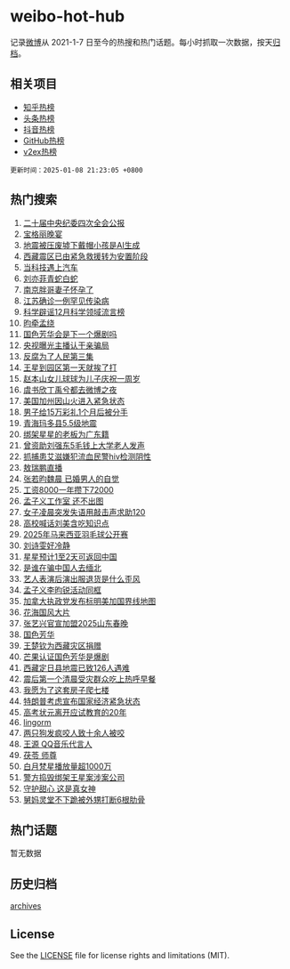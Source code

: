 # weibo-hot-hub

记录[微博](https://www.weibo.com)从 2021-1-7 日至今的热搜和热门话题。每小时抓取一次数据，按天[归档](archives)。

## 相关项目

- [知乎热榜](https://github.com/lonnyzhang423/zhihu-hot-hub)
- [头条热榜](https://github.com/lonnyzhang423/toutiao-hot-hub)
- [抖音热榜](https://github.com/lonnyzhang423/douyin-hot-hub)
- [GitHub热榜](https://github.com/lonnyzhang423/github-hot-hub)
- [v2ex热榜](https://github.com/lonnyzhang423/v2ex-hot-hub)


`更新时间：2025-01-08 21:23:05 +0800`

## 热门搜索

1. [二十届中央纪委四次全会公报](https://m.weibo.cn/search?containerid=100103type%3D1%26t%3D10%26q%3D%23%E4%BA%8C%E5%8D%81%E5%B1%8A%E4%B8%AD%E5%A4%AE%E7%BA%AA%E5%A7%94%E5%9B%9B%E6%AC%A1%E5%85%A8%E4%BC%9A%E5%85%AC%E6%8A%A5%23&stream_entry_id=51&isnewpage=1&extparam=seat%3D1%26q%3D%2523%25E4%25BA%258C%25E5%258D%2581%25E5%25B1%258A%25E4%25B8%25AD%25E5%25A4%25AE%25E7%25BA%25AA%25E5%25A7%2594%25E5%259B%259B%25E6%25AC%25A1%25E5%2585%25A8%25E4%25BC%259A%25E5%2585%25AC%25E6%258A%25A5%2523%26dgr%3D0%26pos%3D0%26filter_type%3Drealtimehot%26cate%3D10103%26c_type%3D51%26stream_entry_id%3D51%26display_time%3D1736342584%26pre_seqid%3D173634258438201048815)
1. [宝格丽晚宴](https://m.weibo.cn/search?containerid=100103type%3D1%26t%3D10%26q%3D%E5%AE%9D%E6%A0%BC%E4%B8%BD%E6%99%9A%E5%AE%B4&stream_entry_id=31&isnewpage=1&extparam=seat%3D1%26stream_entry_id%3D31%26dgr%3D0%26pos%3D0%26flag%3D1%26q%3D%25E5%25AE%259D%25E6%25A0%25BC%25E4%25B8%25BD%25E6%2599%259A%25E5%25AE%25B4%26filter_type%3Drealtimehot%26band_rank%3D1%26lcate%3D5001%26cate%3D5001%26c_type%3D31%26realpos%3D1%26display_time%3D1736342584%26pre_seqid%3D173634258438201048815)
1. [地震被压废墟下戴帽小孩是AI生成](https://m.weibo.cn/search?containerid=100103type%3D1%26t%3D10%26q%3D%23%E5%9C%B0%E9%9C%87%E8%A2%AB%E5%8E%8B%E5%BA%9F%E5%A2%9F%E4%B8%8B%E6%88%B4%E5%B8%BD%E5%B0%8F%E5%AD%A9%E6%98%AFAI%E7%94%9F%E6%88%90%23&stream_entry_id=31&isnewpage=1&extparam=seat%3D1%26stream_entry_id%3D31%26dgr%3D0%26pos%3D1%26flag%3D0%26q%3D%2523%25E5%259C%25B0%25E9%259C%2587%25E8%25A2%25AB%25E5%258E%258B%25E5%25BA%259F%25E5%25A2%259F%25E4%25B8%258B%25E6%2588%25B4%25E5%25B8%25BD%25E5%25B0%258F%25E5%25AD%25A9%25E6%2598%25AFAI%25E7%2594%259F%25E6%2588%2590%2523%26filter_type%3Drealtimehot%26band_rank%3D2%26lcate%3D5001%26cate%3D5001%26c_type%3D31%26realpos%3D2%26display_time%3D1736342584%26pre_seqid%3D173634258438201048815)
1. [西藏震区已由紧急救援转为安置阶段](https://m.weibo.cn/search?containerid=100103type%3D1%26t%3D10%26q%3D%23%E8%A5%BF%E8%97%8F%E9%9C%87%E5%8C%BA%E5%B7%B2%E7%94%B1%E7%B4%A7%E6%80%A5%E6%95%91%E6%8F%B4%E8%BD%AC%E4%B8%BA%E5%AE%89%E7%BD%AE%E9%98%B6%E6%AE%B5%23&stream_entry_id=31&isnewpage=1&extparam=seat%3D1%26stream_entry_id%3D31%26dgr%3D0%26pos%3D2%26flag%3D1%26q%3D%2523%25E8%25A5%25BF%25E8%2597%258F%25E9%259C%2587%25E5%258C%25BA%25E5%25B7%25B2%25E7%2594%25B1%25E7%25B4%25A7%25E6%2580%25A5%25E6%2595%2591%25E6%258F%25B4%25E8%25BD%25AC%25E4%25B8%25BA%25E5%25AE%2589%25E7%25BD%25AE%25E9%2598%25B6%25E6%25AE%25B5%2523%26filter_type%3Drealtimehot%26band_rank%3D3%26lcate%3D5001%26cate%3D5001%26c_type%3D31%26realpos%3D3%26display_time%3D1736342584%26pre_seqid%3D173634258438201048815)
1. [当科技遇上汽车](https://m.weibo.cn/search?containerid=100103type%3D1%26t%3D10%26q%3D%23%E5%BD%93%E7%A7%91%E6%8A%80%E9%81%87%E4%B8%8A%E6%B1%BD%E8%BD%A6%23&stream_entry_id=31&isnewpage=1&extparam=seat%3D1%26stream_entry_id%3D31%26dgr%3D0%26adid%3D271811%26is_ad_pos%3D1%26topic_ad%3D1%26band_rank%3D4%26q%3D%2523%25E5%25BD%2593%25E7%25A7%2591%25E6%258A%2580%25E9%2581%2587%25E4%25B8%258A%25E6%25B1%25BD%25E8%25BD%25A6%2523%26lcate%3D5001%26filter_type%3Drealtimehot%26cate%3D5001%26c_type%3D31%26pos%3D3%26display_time%3D1736342584%26pre_seqid%3D173634258438201048815)
1. [刘亦菲青蛇白蛇](https://m.weibo.cn/search?containerid=100103type%3D1%26t%3D10%26q%3D%23%E5%88%98%E4%BA%A6%E8%8F%B2%E9%9D%92%E8%9B%87%E7%99%BD%E8%9B%87%23&stream_entry_id=31&isnewpage=1&extparam=seat%3D1%26stream_entry_id%3D31%26dgr%3D0%26pos%3D4%26flag%3D1%26q%3D%2523%25E5%2588%2598%25E4%25BA%25A6%25E8%258F%25B2%25E9%259D%2592%25E8%259B%2587%25E7%2599%25BD%25E8%259B%2587%2523%26filter_type%3Drealtimehot%26band_rank%3D4%26lcate%3D5001%26cate%3D5001%26c_type%3D31%26realpos%3D4%26display_time%3D1736342584%26pre_seqid%3D173634258438201048815)
1. [南京胖哥妻子怀孕了](https://m.weibo.cn/search?containerid=100103type%3D1%26t%3D10%26q%3D%23%E5%8D%97%E4%BA%AC%E8%83%96%E5%93%A5%E5%A6%BB%E5%AD%90%E6%80%80%E5%AD%95%E4%BA%86%23&stream_entry_id=31&isnewpage=1&extparam=seat%3D1%26stream_entry_id%3D31%26dgr%3D0%26pos%3D5%26flag%3D1%26q%3D%2523%25E5%258D%2597%25E4%25BA%25AC%25E8%2583%2596%25E5%2593%25A5%25E5%25A6%25BB%25E5%25AD%2590%25E6%2580%2580%25E5%25AD%2595%25E4%25BA%2586%2523%26filter_type%3Drealtimehot%26band_rank%3D5%26lcate%3D5001%26cate%3D5001%26c_type%3D31%26realpos%3D5%26display_time%3D1736342584%26pre_seqid%3D173634258438201048815)
1. [江苏确诊一例罕见传染病](https://m.weibo.cn/search?containerid=100103type%3D1%26t%3D10%26q%3D%23%E6%B1%9F%E8%8B%8F%E7%A1%AE%E8%AF%8A%E4%B8%80%E4%BE%8B%E7%BD%95%E8%A7%81%E4%BC%A0%E6%9F%93%E7%97%85%23&stream_entry_id=31&isnewpage=1&extparam=seat%3D1%26stream_entry_id%3D31%26dgr%3D0%26pos%3D6%26flag%3D2%26q%3D%2523%25E6%25B1%259F%25E8%258B%258F%25E7%25A1%25AE%25E8%25AF%258A%25E4%25B8%2580%25E4%25BE%258B%25E7%25BD%2595%25E8%25A7%2581%25E4%25BC%25A0%25E6%259F%2593%25E7%2597%2585%2523%26filter_type%3Drealtimehot%26band_rank%3D6%26lcate%3D5001%26cate%3D5001%26c_type%3D31%26realpos%3D6%26display_time%3D1736342584%26pre_seqid%3D173634258438201048815)
1. [科学辟谣12月科学领域流言榜](https://m.weibo.cn/search?containerid=100103type%3D1%26t%3D10%26q%3D%23%E7%A7%91%E5%AD%A6%E8%BE%9F%E8%B0%A312%E6%9C%88%E7%A7%91%E5%AD%A6%E9%A2%86%E5%9F%9F%E6%B5%81%E8%A8%80%E6%A6%9C%23&stream_entry_id=31&isnewpage=1&extparam=seat%3D1%26stream_entry_id%3D31%26dgr%3D0%26pos%3D7%26is_ad_pos%3D1%26band_rank%3D7%26adid%3D271900%26q%3D%2523%25E7%25A7%2591%25E5%25AD%25A6%25E8%25BE%259F%25E8%25B0%25A312%25E6%259C%2588%25E7%25A7%2591%25E5%25AD%25A6%25E9%25A2%2586%25E5%259F%259F%25E6%25B5%2581%25E8%25A8%2580%25E6%25A6%259C%2523%26lcate%3D5001%26cate%3D5001%26c_type%3D31%26filter_type%3Drealtimehot%26display_time%3D1736342584%26pre_seqid%3D173634258438201048815)
1. [昀牵孟绕](https://m.weibo.cn/search?containerid=100103type%3D1%26t%3D10%26q%3D%E6%98%80%E7%89%B5%E5%AD%9F%E7%BB%95&stream_entry_id=31&isnewpage=1&extparam=seat%3D1%26stream_entry_id%3D31%26dgr%3D0%26pos%3D8%26flag%3D1%26q%3D%25E6%2598%2580%25E7%2589%25B5%25E5%25AD%259F%25E7%25BB%2595%26filter_type%3Drealtimehot%26band_rank%3D7%26lcate%3D5001%26cate%3D5001%26c_type%3D31%26realpos%3D7%26display_time%3D1736342584%26pre_seqid%3D173634258438201048815)
1. [国色芳华会是下一个爆剧吗](https://m.weibo.cn/search?containerid=100103type%3D1%26t%3D10%26q%3D%23%E5%9B%BD%E8%89%B2%E8%8A%B3%E5%8D%8E%E4%BC%9A%E6%98%AF%E4%B8%8B%E4%B8%80%E4%B8%AA%E7%88%86%E5%89%A7%E5%90%97%23&stream_entry_id=31&isnewpage=1&extparam=seat%3D1%26stream_entry_id%3D31%26dgr%3D0%26pos%3D9%26flag%3D0%26q%3D%2523%25E5%259B%25BD%25E8%2589%25B2%25E8%258A%25B3%25E5%258D%258E%25E4%25BC%259A%25E6%2598%25AF%25E4%25B8%258B%25E4%25B8%2580%25E4%25B8%25AA%25E7%2588%2586%25E5%2589%25A7%25E5%2590%2597%2523%26filter_type%3Drealtimehot%26band_rank%3D8%26lcate%3D5001%26cate%3D5001%26c_type%3D31%26realpos%3D8%26display_time%3D1736342584%26pre_seqid%3D173634258438201048815)
1. [央视曝光主播认干亲骗局](https://m.weibo.cn/search?containerid=100103type%3D1%26t%3D10%26q%3D%23%E5%A4%AE%E8%A7%86%E6%9B%9D%E5%85%89%E4%B8%BB%E6%92%AD%E8%AE%A4%E5%B9%B2%E4%BA%B2%E9%AA%97%E5%B1%80%23&stream_entry_id=31&isnewpage=1&extparam=seat%3D1%26stream_entry_id%3D31%26dgr%3D0%26pos%3D10%26flag%3D1%26q%3D%2523%25E5%25A4%25AE%25E8%25A7%2586%25E6%259B%259D%25E5%2585%2589%25E4%25B8%25BB%25E6%2592%25AD%25E8%25AE%25A4%25E5%25B9%25B2%25E4%25BA%25B2%25E9%25AA%2597%25E5%25B1%2580%2523%26filter_type%3Drealtimehot%26band_rank%3D9%26lcate%3D5001%26cate%3D5001%26c_type%3D31%26realpos%3D9%26display_time%3D1736342584%26pre_seqid%3D173634258438201048815)
1. [反腐为了人民第三集](https://m.weibo.cn/search?containerid=100103type%3D1%26t%3D10%26q%3D%23%E5%8F%8D%E8%85%90%E4%B8%BA%E4%BA%86%E4%BA%BA%E6%B0%91%E7%AC%AC%E4%B8%89%E9%9B%86%23&stream_entry_id=31&isnewpage=1&extparam=seat%3D1%26stream_entry_id%3D31%26dgr%3D0%26pos%3D11%26flag%3D1%26q%3D%2523%25E5%258F%258D%25E8%2585%2590%25E4%25B8%25BA%25E4%25BA%2586%25E4%25BA%25BA%25E6%25B0%2591%25E7%25AC%25AC%25E4%25B8%2589%25E9%259B%2586%2523%26filter_type%3Drealtimehot%26band_rank%3D10%26lcate%3D5001%26cate%3D5001%26c_type%3D31%26realpos%3D10%26display_time%3D1736342584%26pre_seqid%3D173634258438201048815)
1. [王星到园区第一天就挨了打](https://m.weibo.cn/search?containerid=100103type%3D1%26t%3D10%26q%3D%23%E7%8E%8B%E6%98%9F%E5%88%B0%E5%9B%AD%E5%8C%BA%E7%AC%AC%E4%B8%80%E5%A4%A9%E5%B0%B1%E6%8C%A8%E4%BA%86%E6%89%93%23&stream_entry_id=31&isnewpage=1&extparam=seat%3D1%26stream_entry_id%3D31%26dgr%3D0%26pos%3D12%26flag%3D1%26q%3D%2523%25E7%258E%258B%25E6%2598%259F%25E5%2588%25B0%25E5%259B%25AD%25E5%258C%25BA%25E7%25AC%25AC%25E4%25B8%2580%25E5%25A4%25A9%25E5%25B0%25B1%25E6%258C%25A8%25E4%25BA%2586%25E6%2589%2593%2523%26filter_type%3Drealtimehot%26band_rank%3D11%26lcate%3D5001%26cate%3D5001%26c_type%3D31%26realpos%3D11%26display_time%3D1736342584%26pre_seqid%3D173634258438201048815)
1. [赵本山女儿球球为儿子庆祝一周岁](https://m.weibo.cn/search?containerid=100103type%3D1%26t%3D10%26q%3D%23%E8%B5%B5%E6%9C%AC%E5%B1%B1%E5%A5%B3%E5%84%BF%E7%90%83%E7%90%83%E4%B8%BA%E5%84%BF%E5%AD%90%E5%BA%86%E7%A5%9D%E4%B8%80%E5%91%A8%E5%B2%81%23&stream_entry_id=31&isnewpage=1&extparam=seat%3D1%26stream_entry_id%3D31%26dgr%3D0%26pos%3D13%26flag%3D1%26q%3D%2523%25E8%25B5%25B5%25E6%259C%25AC%25E5%25B1%25B1%25E5%25A5%25B3%25E5%2584%25BF%25E7%2590%2583%25E7%2590%2583%25E4%25B8%25BA%25E5%2584%25BF%25E5%25AD%2590%25E5%25BA%2586%25E7%25A5%259D%25E4%25B8%2580%25E5%2591%25A8%25E5%25B2%2581%2523%26filter_type%3Drealtimehot%26band_rank%3D12%26lcate%3D5001%26cate%3D5001%26c_type%3D31%26realpos%3D12%26display_time%3D1736342584%26pre_seqid%3D173634258438201048815)
1. [虞书欣丁禹兮都去微博之夜](https://m.weibo.cn/search?containerid=100103type%3D1%26t%3D10%26q%3D%23%E8%99%9E%E4%B9%A6%E6%AC%A3%E4%B8%81%E7%A6%B9%E5%85%AE%E9%83%BD%E5%8E%BB%E5%BE%AE%E5%8D%9A%E4%B9%8B%E5%A4%9C%23&stream_entry_id=31&isnewpage=1&extparam=seat%3D1%26stream_entry_id%3D31%26dgr%3D0%26pos%3D14%26flag%3D1%26q%3D%2523%25E8%2599%259E%25E4%25B9%25A6%25E6%25AC%25A3%25E4%25B8%2581%25E7%25A6%25B9%25E5%2585%25AE%25E9%2583%25BD%25E5%258E%25BB%25E5%25BE%25AE%25E5%258D%259A%25E4%25B9%258B%25E5%25A4%259C%2523%26filter_type%3Drealtimehot%26band_rank%3D13%26lcate%3D5001%26cate%3D5001%26c_type%3D31%26realpos%3D13%26display_time%3D1736342584%26pre_seqid%3D173634258438201048815)
1. [美国加州因山火进入紧急状态](https://m.weibo.cn/search?containerid=100103type%3D1%26t%3D10%26q%3D%23%E7%BE%8E%E5%9B%BD%E5%8A%A0%E5%B7%9E%E5%9B%A0%E5%B1%B1%E7%81%AB%E8%BF%9B%E5%85%A5%E7%B4%A7%E6%80%A5%E7%8A%B6%E6%80%81%23&stream_entry_id=31&isnewpage=1&extparam=seat%3D1%26stream_entry_id%3D31%26dgr%3D0%26pos%3D15%26flag%3D1%26q%3D%2523%25E7%25BE%258E%25E5%259B%25BD%25E5%258A%25A0%25E5%25B7%259E%25E5%259B%25A0%25E5%25B1%25B1%25E7%2581%25AB%25E8%25BF%259B%25E5%2585%25A5%25E7%25B4%25A7%25E6%2580%25A5%25E7%258A%25B6%25E6%2580%2581%2523%26filter_type%3Drealtimehot%26band_rank%3D14%26lcate%3D5001%26cate%3D5001%26c_type%3D31%26realpos%3D14%26display_time%3D1736342584%26pre_seqid%3D173634258438201048815)
1. [男子给15万彩礼1个月后被分手](https://m.weibo.cn/search?containerid=100103type%3D1%26t%3D10%26q%3D%23%E7%94%B7%E5%AD%90%E7%BB%9915%E4%B8%87%E5%BD%A9%E7%A4%BC1%E4%B8%AA%E6%9C%88%E5%90%8E%E8%A2%AB%E5%88%86%E6%89%8B%23&stream_entry_id=31&isnewpage=1&extparam=seat%3D1%26stream_entry_id%3D31%26dgr%3D0%26pos%3D16%26flag%3D1%26q%3D%2523%25E7%2594%25B7%25E5%25AD%2590%25E7%25BB%259915%25E4%25B8%2587%25E5%25BD%25A9%25E7%25A4%25BC1%25E4%25B8%25AA%25E6%259C%2588%25E5%2590%258E%25E8%25A2%25AB%25E5%2588%2586%25E6%2589%258B%2523%26filter_type%3Drealtimehot%26band_rank%3D15%26lcate%3D5001%26cate%3D5001%26c_type%3D31%26realpos%3D15%26display_time%3D1736342584%26pre_seqid%3D173634258438201048815)
1. [青海玛多县5.5级地震](https://m.weibo.cn/search?containerid=100103type%3D1%26t%3D10%26q%3D%23%E9%9D%92%E6%B5%B7%E7%8E%9B%E5%A4%9A%E5%8E%BF5.5%E7%BA%A7%E5%9C%B0%E9%9C%87%23&stream_entry_id=31&isnewpage=1&extparam=seat%3D1%26stream_entry_id%3D31%26dgr%3D0%26pos%3D17%26flag%3D0%26q%3D%2523%25E9%259D%2592%25E6%25B5%25B7%25E7%258E%259B%25E5%25A4%259A%25E5%258E%25BF5.5%25E7%25BA%25A7%25E5%259C%25B0%25E9%259C%2587%2523%26filter_type%3Drealtimehot%26band_rank%3D16%26lcate%3D5001%26cate%3D5001%26c_type%3D31%26realpos%3D16%26display_time%3D1736342584%26pre_seqid%3D173634258438201048815)
1. [绑架星星的老板为广东籍](https://m.weibo.cn/search?containerid=100103type%3D1%26t%3D10%26q%3D%23%E7%BB%91%E6%9E%B6%E6%98%9F%E6%98%9F%E7%9A%84%E8%80%81%E6%9D%BF%E4%B8%BA%E5%B9%BF%E4%B8%9C%E7%B1%8D%23&stream_entry_id=31&isnewpage=1&extparam=seat%3D1%26stream_entry_id%3D31%26dgr%3D0%26pos%3D18%26flag%3D1%26q%3D%2523%25E7%25BB%2591%25E6%259E%25B6%25E6%2598%259F%25E6%2598%259F%25E7%259A%2584%25E8%2580%2581%25E6%259D%25BF%25E4%25B8%25BA%25E5%25B9%25BF%25E4%25B8%259C%25E7%25B1%258D%2523%26filter_type%3Drealtimehot%26band_rank%3D17%26lcate%3D5001%26cate%3D5001%26c_type%3D31%26realpos%3D17%26display_time%3D1736342584%26pre_seqid%3D173634258438201048815)
1. [曾资助刘强东5毛钱上大学老人发声](https://m.weibo.cn/search?containerid=100103type%3D1%26t%3D10%26q%3D%23%E6%9B%BE%E8%B5%84%E5%8A%A9%E5%88%98%E5%BC%BA%E4%B8%9C5%E6%AF%9B%E9%92%B1%E4%B8%8A%E5%A4%A7%E5%AD%A6%E8%80%81%E4%BA%BA%E5%8F%91%E5%A3%B0%23&stream_entry_id=31&isnewpage=1&extparam=seat%3D1%26stream_entry_id%3D31%26dgr%3D0%26pos%3D19%26flag%3D0%26q%3D%2523%25E6%259B%25BE%25E8%25B5%2584%25E5%258A%25A9%25E5%2588%2598%25E5%25BC%25BA%25E4%25B8%259C5%25E6%25AF%259B%25E9%2592%25B1%25E4%25B8%258A%25E5%25A4%25A7%25E5%25AD%25A6%25E8%2580%2581%25E4%25BA%25BA%25E5%258F%2591%25E5%25A3%25B0%2523%26filter_type%3Drealtimehot%26band_rank%3D18%26lcate%3D5001%26cate%3D5001%26c_type%3D31%26realpos%3D18%26display_time%3D1736342584%26pre_seqid%3D173634258438201048815)
1. [抓捕患艾滋嫌犯流血民警hiv检测阴性](https://m.weibo.cn/search?containerid=100103type%3D1%26t%3D10%26q%3D%23%E6%8A%93%E6%8D%95%E6%82%A3%E8%89%BE%E6%BB%8B%E5%AB%8C%E7%8A%AF%E6%B5%81%E8%A1%80%E6%B0%91%E8%AD%A6hiv%E6%A3%80%E6%B5%8B%E9%98%B4%E6%80%A7%23&stream_entry_id=31&isnewpage=1&extparam=seat%3D1%26stream_entry_id%3D31%26dgr%3D0%26pos%3D20%26flag%3D0%26q%3D%2523%25E6%258A%2593%25E6%258D%2595%25E6%2582%25A3%25E8%2589%25BE%25E6%25BB%258B%25E5%25AB%258C%25E7%258A%25AF%25E6%25B5%2581%25E8%25A1%2580%25E6%25B0%2591%25E8%25AD%25A6hiv%25E6%25A3%2580%25E6%25B5%258B%25E9%2598%25B4%25E6%2580%25A7%2523%26filter_type%3Drealtimehot%26band_rank%3D19%26lcate%3D5001%26cate%3D5001%26c_type%3D31%26realpos%3D19%26display_time%3D1736342584%26pre_seqid%3D173634258438201048815)
1. [敖瑞鹏直播](https://m.weibo.cn/search?containerid=100103type%3D1%26t%3D10%26q%3D%E6%95%96%E7%91%9E%E9%B9%8F%E7%9B%B4%E6%92%AD&stream_entry_id=31&isnewpage=1&extparam=seat%3D1%26stream_entry_id%3D31%26dgr%3D0%26pos%3D21%26flag%3D1%26q%3D%25E6%2595%2596%25E7%2591%259E%25E9%25B9%258F%25E7%259B%25B4%25E6%2592%25AD%26filter_type%3Drealtimehot%26band_rank%3D20%26lcate%3D5001%26cate%3D5001%26c_type%3D31%26realpos%3D20%26display_time%3D1736342584%26pre_seqid%3D173634258438201048815)
1. [张若昀魏晨 已婚男人的自觉](https://m.weibo.cn/search?containerid=100103type%3D1%26t%3D10%26q%3D%E5%BC%A0%E8%8B%A5%E6%98%80%E9%AD%8F%E6%99%A8+%E5%B7%B2%E5%A9%9A%E7%94%B7%E4%BA%BA%E7%9A%84%E8%87%AA%E8%A7%89&stream_entry_id=31&isnewpage=1&extparam=seat%3D1%26stream_entry_id%3D31%26dgr%3D0%26pos%3D22%26flag%3D2%26q%3D%25E5%25BC%25A0%25E8%258B%25A5%25E6%2598%2580%25E9%25AD%258F%25E6%2599%25A8%2520%25E5%25B7%25B2%25E5%25A9%259A%25E7%2594%25B7%25E4%25BA%25BA%25E7%259A%2584%25E8%2587%25AA%25E8%25A7%2589%26filter_type%3Drealtimehot%26band_rank%3D21%26lcate%3D5001%26cate%3D5001%26c_type%3D31%26realpos%3D21%26display_time%3D1736342584%26pre_seqid%3D173634258438201048815)
1. [工资8000一年攒下72000](https://m.weibo.cn/search?containerid=100103type%3D1%26t%3D10%26q%3D%E5%B7%A5%E8%B5%848000%E4%B8%80%E5%B9%B4%E6%94%92%E4%B8%8B72000&stream_entry_id=31&isnewpage=1&extparam=seat%3D1%26stream_entry_id%3D31%26dgr%3D0%26pos%3D23%26flag%3D0%26q%3D%25E5%25B7%25A5%25E8%25B5%25848000%25E4%25B8%2580%25E5%25B9%25B4%25E6%2594%2592%25E4%25B8%258B72000%26filter_type%3Drealtimehot%26band_rank%3D22%26lcate%3D5001%26cate%3D5001%26c_type%3D31%26realpos%3D22%26display_time%3D1736342584%26pre_seqid%3D173634258438201048815)
1. [孟子义工作室 还不出图](https://m.weibo.cn/search?containerid=100103type%3D1%26t%3D10%26q%3D%E5%AD%9F%E5%AD%90%E4%B9%89%E5%B7%A5%E4%BD%9C%E5%AE%A4+%E8%BF%98%E4%B8%8D%E5%87%BA%E5%9B%BE&stream_entry_id=31&isnewpage=1&extparam=seat%3D1%26stream_entry_id%3D31%26dgr%3D0%26pos%3D24%26flag%3D1%26q%3D%25E5%25AD%259F%25E5%25AD%2590%25E4%25B9%2589%25E5%25B7%25A5%25E4%25BD%259C%25E5%25AE%25A4%2520%25E8%25BF%2598%25E4%25B8%258D%25E5%2587%25BA%25E5%259B%25BE%26filter_type%3Drealtimehot%26band_rank%3D23%26lcate%3D5001%26cate%3D5001%26c_type%3D31%26realpos%3D23%26display_time%3D1736342584%26pre_seqid%3D173634258438201048815)
1. [女子凌晨突发失语用敲击声求助120](https://m.weibo.cn/search?containerid=100103type%3D1%26t%3D10%26q%3D%23%E5%A5%B3%E5%AD%90%E5%87%8C%E6%99%A8%E7%AA%81%E5%8F%91%E5%A4%B1%E8%AF%AD%E7%94%A8%E6%95%B2%E5%87%BB%E5%A3%B0%E6%B1%82%E5%8A%A9120%23&stream_entry_id=31&isnewpage=1&extparam=seat%3D1%26stream_entry_id%3D31%26dgr%3D0%26pos%3D25%26flag%3D0%26q%3D%2523%25E5%25A5%25B3%25E5%25AD%2590%25E5%2587%258C%25E6%2599%25A8%25E7%25AA%2581%25E5%258F%2591%25E5%25A4%25B1%25E8%25AF%25AD%25E7%2594%25A8%25E6%2595%25B2%25E5%2587%25BB%25E5%25A3%25B0%25E6%25B1%2582%25E5%258A%25A9120%2523%26filter_type%3Drealtimehot%26band_rank%3D24%26lcate%3D5001%26cate%3D5001%26c_type%3D31%26realpos%3D24%26display_time%3D1736342584%26pre_seqid%3D173634258438201048815)
1. [高校喊话刘美含吃知识点](https://m.weibo.cn/search?containerid=100103type%3D1%26t%3D10%26q%3D%E9%AB%98%E6%A0%A1%E5%96%8A%E8%AF%9D%E5%88%98%E7%BE%8E%E5%90%AB%E5%90%83%E7%9F%A5%E8%AF%86%E7%82%B9&stream_entry_id=31&isnewpage=1&extparam=seat%3D1%26stream_entry_id%3D31%26dgr%3D0%26pos%3D26%26flag%3D1%26q%3D%25E9%25AB%2598%25E6%25A0%25A1%25E5%2596%258A%25E8%25AF%259D%25E5%2588%2598%25E7%25BE%258E%25E5%2590%25AB%25E5%2590%2583%25E7%259F%25A5%25E8%25AF%2586%25E7%2582%25B9%26filter_type%3Drealtimehot%26band_rank%3D25%26lcate%3D5001%26cate%3D5001%26c_type%3D31%26realpos%3D25%26display_time%3D1736342584%26pre_seqid%3D173634258438201048815)
1. [2025年马来西亚羽毛球公开赛](https://m.weibo.cn/search?containerid=100103type%3D1%26t%3D10%26q%3D2025%E5%B9%B4%E9%A9%AC%E6%9D%A5%E8%A5%BF%E4%BA%9A%E7%BE%BD%E6%AF%9B%E7%90%83%E5%85%AC%E5%BC%80%E8%B5%9B&stream_entry_id=31&isnewpage=1&extparam=seat%3D1%26stream_entry_id%3D31%26dgr%3D0%26pos%3D27%26flag%3D0%26q%3D2025%25E5%25B9%25B4%25E9%25A9%25AC%25E6%259D%25A5%25E8%25A5%25BF%25E4%25BA%259A%25E7%25BE%25BD%25E6%25AF%259B%25E7%2590%2583%25E5%2585%25AC%25E5%25BC%2580%25E8%25B5%259B%26filter_type%3Drealtimehot%26band_rank%3D26%26lcate%3D5001%26cate%3D5001%26c_type%3D31%26realpos%3D26%26display_time%3D1736342584%26pre_seqid%3D173634258438201048815)
1. [刘诗雯好冷静](https://m.weibo.cn/search?containerid=100103type%3D1%26t%3D10%26q%3D%E5%88%98%E8%AF%97%E9%9B%AF%E5%A5%BD%E5%86%B7%E9%9D%99&stream_entry_id=31&isnewpage=1&extparam=seat%3D1%26stream_entry_id%3D31%26dgr%3D0%26pos%3D28%26flag%3D0%26q%3D%25E5%2588%2598%25E8%25AF%2597%25E9%259B%25AF%25E5%25A5%25BD%25E5%2586%25B7%25E9%259D%2599%26filter_type%3Drealtimehot%26band_rank%3D27%26lcate%3D5001%26cate%3D5001%26c_type%3D31%26realpos%3D27%26display_time%3D1736342584%26pre_seqid%3D173634258438201048815)
1. [星星预计1至2天可返回中国](https://m.weibo.cn/search?containerid=100103type%3D1%26t%3D10%26q%3D%23%E6%98%9F%E6%98%9F%E9%A2%84%E8%AE%A11%E8%87%B32%E5%A4%A9%E5%8F%AF%E8%BF%94%E5%9B%9E%E4%B8%AD%E5%9B%BD%23&stream_entry_id=31&isnewpage=1&extparam=seat%3D1%26stream_entry_id%3D31%26dgr%3D0%26pos%3D29%26flag%3D0%26q%3D%2523%25E6%2598%259F%25E6%2598%259F%25E9%25A2%2584%25E8%25AE%25A11%25E8%2587%25B32%25E5%25A4%25A9%25E5%258F%25AF%25E8%25BF%2594%25E5%259B%259E%25E4%25B8%25AD%25E5%259B%25BD%2523%26filter_type%3Drealtimehot%26band_rank%3D28%26lcate%3D5001%26cate%3D5001%26c_type%3D31%26realpos%3D28%26display_time%3D1736342584%26pre_seqid%3D173634258438201048815)
1. [是谁在骗中国人去缅北](https://m.weibo.cn/search?containerid=100103type%3D1%26t%3D10%26q%3D%23%E6%98%AF%E8%B0%81%E5%9C%A8%E9%AA%97%E4%B8%AD%E5%9B%BD%E4%BA%BA%E5%8E%BB%E7%BC%85%E5%8C%97%23&stream_entry_id=31&isnewpage=1&extparam=seat%3D1%26stream_entry_id%3D31%26dgr%3D0%26pos%3D30%26flag%3D1%26q%3D%2523%25E6%2598%25AF%25E8%25B0%2581%25E5%259C%25A8%25E9%25AA%2597%25E4%25B8%25AD%25E5%259B%25BD%25E4%25BA%25BA%25E5%258E%25BB%25E7%25BC%2585%25E5%258C%2597%2523%26filter_type%3Drealtimehot%26band_rank%3D29%26lcate%3D5001%26cate%3D5001%26c_type%3D31%26realpos%3D29%26display_time%3D1736342584%26pre_seqid%3D173634258438201048815)
1. [艺人表演后演出服退货是什么歪风](https://m.weibo.cn/search?containerid=100103type%3D1%26t%3D10%26q%3D%23%E8%89%BA%E4%BA%BA%E8%A1%A8%E6%BC%94%E5%90%8E%E6%BC%94%E5%87%BA%E6%9C%8D%E9%80%80%E8%B4%A7%E6%98%AF%E4%BB%80%E4%B9%88%E6%AD%AA%E9%A3%8E%23&stream_entry_id=31&isnewpage=1&extparam=seat%3D1%26stream_entry_id%3D31%26dgr%3D0%26pos%3D31%26flag%3D1%26q%3D%2523%25E8%2589%25BA%25E4%25BA%25BA%25E8%25A1%25A8%25E6%25BC%2594%25E5%2590%258E%25E6%25BC%2594%25E5%2587%25BA%25E6%259C%258D%25E9%2580%2580%25E8%25B4%25A7%25E6%2598%25AF%25E4%25BB%2580%25E4%25B9%2588%25E6%25AD%25AA%25E9%25A3%258E%2523%26filter_type%3Drealtimehot%26band_rank%3D30%26lcate%3D5001%26cate%3D5001%26c_type%3D31%26realpos%3D30%26display_time%3D1736342584%26pre_seqid%3D173634258438201048815)
1. [孟子义李昀锐活动同框](https://m.weibo.cn/search?containerid=100103type%3D1%26t%3D10%26q%3D%23%E5%AD%9F%E5%AD%90%E4%B9%89%E6%9D%8E%E6%98%80%E9%94%90%E6%B4%BB%E5%8A%A8%E5%90%8C%E6%A1%86%23&stream_entry_id=31&isnewpage=1&extparam=seat%3D1%26stream_entry_id%3D31%26dgr%3D0%26pos%3D32%26flag%3D1%26q%3D%2523%25E5%25AD%259F%25E5%25AD%2590%25E4%25B9%2589%25E6%259D%258E%25E6%2598%2580%25E9%2594%2590%25E6%25B4%25BB%25E5%258A%25A8%25E5%2590%258C%25E6%25A1%2586%2523%26filter_type%3Drealtimehot%26band_rank%3D31%26lcate%3D5001%26cate%3D5001%26c_type%3D31%26realpos%3D31%26display_time%3D1736342584%26pre_seqid%3D173634258438201048815)
1. [加拿大执政党发布标明美加国界线地图](https://m.weibo.cn/search?containerid=100103type%3D1%26t%3D10%26q%3D%23%E5%8A%A0%E6%8B%BF%E5%A4%A7%E6%89%A7%E6%94%BF%E5%85%9A%E5%8F%91%E5%B8%83%E6%A0%87%E6%98%8E%E7%BE%8E%E5%8A%A0%E5%9B%BD%E7%95%8C%E7%BA%BF%E5%9C%B0%E5%9B%BE%23&stream_entry_id=31&isnewpage=1&extparam=seat%3D1%26stream_entry_id%3D31%26dgr%3D0%26pos%3D33%26flag%3D1%26q%3D%2523%25E5%258A%25A0%25E6%258B%25BF%25E5%25A4%25A7%25E6%2589%25A7%25E6%2594%25BF%25E5%2585%259A%25E5%258F%2591%25E5%25B8%2583%25E6%25A0%2587%25E6%2598%258E%25E7%25BE%258E%25E5%258A%25A0%25E5%259B%25BD%25E7%2595%258C%25E7%25BA%25BF%25E5%259C%25B0%25E5%259B%25BE%2523%26filter_type%3Drealtimehot%26band_rank%3D32%26lcate%3D5001%26cate%3D5001%26c_type%3D31%26realpos%3D32%26display_time%3D1736342584%26pre_seqid%3D173634258438201048815)
1. [花海国风大片](https://m.weibo.cn/search?containerid=100103type%3D1%26t%3D10%26q%3D%E8%8A%B1%E6%B5%B7%E5%9B%BD%E9%A3%8E%E5%A4%A7%E7%89%87&stream_entry_id=31&isnewpage=1&extparam=seat%3D1%26stream_entry_id%3D31%26dgr%3D0%26pos%3D34%26flag%3D1%26q%3D%25E8%258A%25B1%25E6%25B5%25B7%25E5%259B%25BD%25E9%25A3%258E%25E5%25A4%25A7%25E7%2589%2587%26filter_type%3Drealtimehot%26band_rank%3D33%26lcate%3D5001%26cate%3D5001%26c_type%3D31%26realpos%3D33%26display_time%3D1736342584%26pre_seqid%3D173634258438201048815)
1. [张艺兴官宣加盟2025山东春晚](https://m.weibo.cn/search?containerid=100103type%3D1%26t%3D10%26q%3D%23%E5%BC%A0%E8%89%BA%E5%85%B4%E5%AE%98%E5%AE%A3%E5%8A%A0%E7%9B%9F2025%E5%B1%B1%E4%B8%9C%E6%98%A5%E6%99%9A%23&stream_entry_id=31&isnewpage=1&extparam=seat%3D1%26stream_entry_id%3D31%26dgr%3D0%26pos%3D35%26flag%3D0%26q%3D%2523%25E5%25BC%25A0%25E8%2589%25BA%25E5%2585%25B4%25E5%25AE%2598%25E5%25AE%25A3%25E5%258A%25A0%25E7%259B%259F2025%25E5%25B1%25B1%25E4%25B8%259C%25E6%2598%25A5%25E6%2599%259A%2523%26filter_type%3Drealtimehot%26band_rank%3D34%26lcate%3D5001%26cate%3D5001%26c_type%3D31%26realpos%3D34%26display_time%3D1736342584%26pre_seqid%3D173634258438201048815)
1. [国色芳华](https://m.weibo.cn/search?containerid=100103type%3D1%26t%3D10%26q%3D%E5%9B%BD%E8%89%B2%E8%8A%B3%E5%8D%8E&stream_entry_id=31&isnewpage=1&extparam=seat%3D1%26stream_entry_id%3D31%26dgr%3D0%26pos%3D36%26flag%3D0%26q%3D%25E5%259B%25BD%25E8%2589%25B2%25E8%258A%25B3%25E5%258D%258E%26filter_type%3Drealtimehot%26band_rank%3D35%26lcate%3D5001%26cate%3D5001%26c_type%3D31%26realpos%3D35%26display_time%3D1736342584%26pre_seqid%3D173634258438201048815)
1. [王楚钦为西藏灾区捐赠](https://m.weibo.cn/search?containerid=100103type%3D1%26t%3D10%26q%3D%23%E7%8E%8B%E6%A5%9A%E9%92%A6%E4%B8%BA%E8%A5%BF%E8%97%8F%E7%81%BE%E5%8C%BA%E6%8D%90%E8%B5%A0%23&stream_entry_id=31&isnewpage=1&extparam=seat%3D1%26stream_entry_id%3D31%26dgr%3D0%26pos%3D37%26flag%3D0%26q%3D%2523%25E7%258E%258B%25E6%25A5%259A%25E9%2592%25A6%25E4%25B8%25BA%25E8%25A5%25BF%25E8%2597%258F%25E7%2581%25BE%25E5%258C%25BA%25E6%258D%2590%25E8%25B5%25A0%2523%26filter_type%3Drealtimehot%26band_rank%3D36%26lcate%3D5001%26cate%3D5001%26c_type%3D31%26realpos%3D36%26display_time%3D1736342584%26pre_seqid%3D173634258438201048815)
1. [芒果认证国色芳华是爆剧](https://m.weibo.cn/search?containerid=100103type%3D1%26t%3D10%26q%3D%23%E8%8A%92%E6%9E%9C%E8%AE%A4%E8%AF%81%E5%9B%BD%E8%89%B2%E8%8A%B3%E5%8D%8E%E6%98%AF%E7%88%86%E5%89%A7%23&stream_entry_id=31&isnewpage=1&extparam=seat%3D1%26stream_entry_id%3D31%26dgr%3D0%26pos%3D38%26flag%3D1%26q%3D%2523%25E8%258A%2592%25E6%259E%259C%25E8%25AE%25A4%25E8%25AF%2581%25E5%259B%25BD%25E8%2589%25B2%25E8%258A%25B3%25E5%258D%258E%25E6%2598%25AF%25E7%2588%2586%25E5%2589%25A7%2523%26filter_type%3Drealtimehot%26band_rank%3D37%26lcate%3D5001%26cate%3D5001%26c_type%3D31%26realpos%3D37%26display_time%3D1736342584%26pre_seqid%3D173634258438201048815)
1. [西藏定日县地震已致126人遇难](https://m.weibo.cn/search?containerid=100103type%3D1%26t%3D10%26q%3D%23%E8%A5%BF%E8%97%8F%E5%AE%9A%E6%97%A5%E5%8E%BF%E5%9C%B0%E9%9C%87%E5%B7%B2%E8%87%B4126%E4%BA%BA%E9%81%87%E9%9A%BE%23&stream_entry_id=31&isnewpage=1&extparam=seat%3D1%26stream_entry_id%3D31%26dgr%3D0%26pos%3D39%26flag%3D0%26q%3D%2523%25E8%25A5%25BF%25E8%2597%258F%25E5%25AE%259A%25E6%2597%25A5%25E5%258E%25BF%25E5%259C%25B0%25E9%259C%2587%25E5%25B7%25B2%25E8%2587%25B4126%25E4%25BA%25BA%25E9%2581%2587%25E9%259A%25BE%2523%26filter_type%3Drealtimehot%26band_rank%3D38%26lcate%3D5001%26cate%3D5001%26c_type%3D31%26realpos%3D38%26display_time%3D1736342584%26pre_seqid%3D173634258438201048815)
1. [震后第一个清晨受灾群众吃上热呼早餐](https://m.weibo.cn/search?containerid=100103type%3D1%26t%3D10%26q%3D%23%E9%9C%87%E5%90%8E%E7%AC%AC%E4%B8%80%E4%B8%AA%E6%B8%85%E6%99%A8%E5%8F%97%E7%81%BE%E7%BE%A4%E4%BC%97%E5%90%83%E4%B8%8A%E7%83%AD%E5%91%BC%E6%97%A9%E9%A4%90%23&stream_entry_id=31&isnewpage=1&extparam=seat%3D1%26stream_entry_id%3D31%26dgr%3D0%26pos%3D40%26flag%3D0%26q%3D%2523%25E9%259C%2587%25E5%2590%258E%25E7%25AC%25AC%25E4%25B8%2580%25E4%25B8%25AA%25E6%25B8%2585%25E6%2599%25A8%25E5%258F%2597%25E7%2581%25BE%25E7%25BE%25A4%25E4%25BC%2597%25E5%2590%2583%25E4%25B8%258A%25E7%2583%25AD%25E5%2591%25BC%25E6%2597%25A9%25E9%25A4%2590%2523%26filter_type%3Drealtimehot%26band_rank%3D39%26lcate%3D5001%26cate%3D5001%26c_type%3D31%26realpos%3D39%26display_time%3D1736342584%26pre_seqid%3D173634258438201048815)
1. [我愿为了这套房子爬七楼](https://m.weibo.cn/search?containerid=100103type%3D1%26t%3D10%26q%3D%E6%88%91%E6%84%BF%E4%B8%BA%E4%BA%86%E8%BF%99%E5%A5%97%E6%88%BF%E5%AD%90%E7%88%AC%E4%B8%83%E6%A5%BC&stream_entry_id=31&isnewpage=1&extparam=seat%3D1%26stream_entry_id%3D31%26dgr%3D0%26pos%3D41%26flag%3D0%26q%3D%25E6%2588%2591%25E6%2584%25BF%25E4%25B8%25BA%25E4%25BA%2586%25E8%25BF%2599%25E5%25A5%2597%25E6%2588%25BF%25E5%25AD%2590%25E7%2588%25AC%25E4%25B8%2583%25E6%25A5%25BC%26filter_type%3Drealtimehot%26band_rank%3D40%26lcate%3D5001%26cate%3D5001%26c_type%3D31%26realpos%3D40%26display_time%3D1736342584%26pre_seqid%3D173634258438201048815)
1. [特朗普考虑宣布国家经济紧急状态](https://m.weibo.cn/search?containerid=100103type%3D1%26t%3D10%26q%3D%23%E7%89%B9%E6%9C%97%E6%99%AE%E8%80%83%E8%99%91%E5%AE%A3%E5%B8%83%E5%9B%BD%E5%AE%B6%E7%BB%8F%E6%B5%8E%E7%B4%A7%E6%80%A5%E7%8A%B6%E6%80%81%23&stream_entry_id=31&isnewpage=1&extparam=seat%3D1%26stream_entry_id%3D31%26dgr%3D0%26pos%3D42%26flag%3D1%26q%3D%2523%25E7%2589%25B9%25E6%259C%2597%25E6%2599%25AE%25E8%2580%2583%25E8%2599%2591%25E5%25AE%25A3%25E5%25B8%2583%25E5%259B%25BD%25E5%25AE%25B6%25E7%25BB%258F%25E6%25B5%258E%25E7%25B4%25A7%25E6%2580%25A5%25E7%258A%25B6%25E6%2580%2581%2523%26filter_type%3Drealtimehot%26band_rank%3D41%26lcate%3D5001%26cate%3D5001%26c_type%3D31%26realpos%3D41%26display_time%3D1736342584%26pre_seqid%3D173634258438201048815)
1. [高考状元离开应试教育的20年](https://m.weibo.cn/search?containerid=100103type%3D1%26t%3D10%26q%3D%23%E9%AB%98%E8%80%83%E7%8A%B6%E5%85%83%E7%A6%BB%E5%BC%80%E5%BA%94%E8%AF%95%E6%95%99%E8%82%B2%E7%9A%8420%E5%B9%B4%23&stream_entry_id=31&isnewpage=1&extparam=seat%3D1%26stream_entry_id%3D31%26dgr%3D0%26pos%3D43%26flag%3D0%26q%3D%2523%25E9%25AB%2598%25E8%2580%2583%25E7%258A%25B6%25E5%2585%2583%25E7%25A6%25BB%25E5%25BC%2580%25E5%25BA%2594%25E8%25AF%2595%25E6%2595%2599%25E8%2582%25B2%25E7%259A%258420%25E5%25B9%25B4%2523%26filter_type%3Drealtimehot%26band_rank%3D42%26lcate%3D5001%26cate%3D5001%26c_type%3D31%26realpos%3D42%26display_time%3D1736342584%26pre_seqid%3D173634258438201048815)
1. [lingorm](https://m.weibo.cn/search?containerid=100103type%3D1%26t%3D10%26q%3D%23lingorm%23&stream_entry_id=31&isnewpage=1&extparam=seat%3D1%26stream_entry_id%3D31%26dgr%3D0%26pos%3D44%26flag%3D1%26q%3D%2523lingorm%2523%26filter_type%3Drealtimehot%26band_rank%3D43%26lcate%3D5001%26cate%3D5001%26c_type%3D31%26realpos%3D43%26display_time%3D1736342584%26pre_seqid%3D173634258438201048815)
1. [两只狗发疯咬人致十余人被咬](https://m.weibo.cn/search?containerid=100103type%3D1%26t%3D10%26q%3D%23%E4%B8%A4%E5%8F%AA%E7%8B%97%E5%8F%91%E7%96%AF%E5%92%AC%E4%BA%BA%E8%87%B4%E5%8D%81%E4%BD%99%E4%BA%BA%E8%A2%AB%E5%92%AC%23&stream_entry_id=31&isnewpage=1&extparam=seat%3D1%26stream_entry_id%3D31%26dgr%3D0%26pos%3D45%26flag%3D1%26q%3D%2523%25E4%25B8%25A4%25E5%258F%25AA%25E7%258B%2597%25E5%258F%2591%25E7%2596%25AF%25E5%2592%25AC%25E4%25BA%25BA%25E8%2587%25B4%25E5%258D%2581%25E4%25BD%2599%25E4%25BA%25BA%25E8%25A2%25AB%25E5%2592%25AC%2523%26filter_type%3Drealtimehot%26band_rank%3D44%26lcate%3D5001%26cate%3D5001%26c_type%3D31%26realpos%3D44%26display_time%3D1736342584%26pre_seqid%3D173634258438201048815)
1. [王源 QQ音乐代言人](https://m.weibo.cn/search?containerid=100103type%3D1%26t%3D10%26q%3D%E7%8E%8B%E6%BA%90+QQ%E9%9F%B3%E4%B9%90%E4%BB%A3%E8%A8%80%E4%BA%BA&stream_entry_id=31&isnewpage=1&extparam=seat%3D1%26stream_entry_id%3D31%26dgr%3D0%26pos%3D46%26flag%3D1%26q%3D%25E7%258E%258B%25E6%25BA%2590%2520QQ%25E9%259F%25B3%25E4%25B9%2590%25E4%25BB%25A3%25E8%25A8%2580%25E4%25BA%25BA%26filter_type%3Drealtimehot%26band_rank%3D45%26lcate%3D5001%26cate%3D5001%26c_type%3D31%26realpos%3D45%26display_time%3D1736342584%26pre_seqid%3D173634258438201048815)
1. [茯苓 师尊](https://m.weibo.cn/search?containerid=100103type%3D1%26t%3D10%26q%3D%E8%8C%AF%E8%8B%93+%E5%B8%88%E5%B0%8A&stream_entry_id=31&isnewpage=1&extparam=seat%3D1%26stream_entry_id%3D31%26dgr%3D0%26pos%3D47%26flag%3D1%26q%3D%25E8%258C%25AF%25E8%258B%2593%2520%25E5%25B8%2588%25E5%25B0%258A%26filter_type%3Drealtimehot%26band_rank%3D46%26lcate%3D5001%26cate%3D5001%26c_type%3D31%26realpos%3D46%26display_time%3D1736342584%26pre_seqid%3D173634258438201048815)
1. [白月梵星播放量超1000万](https://m.weibo.cn/search?containerid=100103type%3D1%26t%3D10%26q%3D%23%E7%99%BD%E6%9C%88%E6%A2%B5%E6%98%9F%E6%92%AD%E6%94%BE%E9%87%8F%E8%B6%851000%E4%B8%87%23&stream_entry_id=31&isnewpage=1&extparam=seat%3D1%26stream_entry_id%3D31%26dgr%3D0%26pos%3D48%26flag%3D0%26q%3D%2523%25E7%2599%25BD%25E6%259C%2588%25E6%25A2%25B5%25E6%2598%259F%25E6%2592%25AD%25E6%2594%25BE%25E9%2587%258F%25E8%25B6%25851000%25E4%25B8%2587%2523%26filter_type%3Drealtimehot%26band_rank%3D47%26lcate%3D5001%26cate%3D5001%26c_type%3D31%26realpos%3D47%26display_time%3D1736342584%26pre_seqid%3D173634258438201048815)
1. [警方捣毁绑架王星案涉案公司](https://m.weibo.cn/search?containerid=100103type%3D1%26t%3D10%26q%3D%23%E8%AD%A6%E6%96%B9%E6%8D%A3%E6%AF%81%E7%BB%91%E6%9E%B6%E7%8E%8B%E6%98%9F%E6%A1%88%E6%B6%89%E6%A1%88%E5%85%AC%E5%8F%B8%23&stream_entry_id=31&isnewpage=1&extparam=seat%3D1%26stream_entry_id%3D31%26dgr%3D0%26pos%3D49%26flag%3D0%26q%3D%2523%25E8%25AD%25A6%25E6%2596%25B9%25E6%258D%25A3%25E6%25AF%2581%25E7%25BB%2591%25E6%259E%25B6%25E7%258E%258B%25E6%2598%259F%25E6%25A1%2588%25E6%25B6%2589%25E6%25A1%2588%25E5%2585%25AC%25E5%258F%25B8%2523%26filter_type%3Drealtimehot%26band_rank%3D48%26lcate%3D5001%26cate%3D5001%26c_type%3D31%26realpos%3D48%26display_time%3D1736342584%26pre_seqid%3D173634258438201048815)
1. [守护甜心 这是真女神](https://m.weibo.cn/search?containerid=100103type%3D1%26t%3D10%26q%3D%E5%AE%88%E6%8A%A4%E7%94%9C%E5%BF%83+%E8%BF%99%E6%98%AF%E7%9C%9F%E5%A5%B3%E7%A5%9E&stream_entry_id=31&isnewpage=1&extparam=seat%3D1%26stream_entry_id%3D31%26dgr%3D0%26pos%3D50%26flag%3D1%26q%3D%25E5%25AE%2588%25E6%258A%25A4%25E7%2594%259C%25E5%25BF%2583%2520%25E8%25BF%2599%25E6%2598%25AF%25E7%259C%259F%25E5%25A5%25B3%25E7%25A5%259E%26filter_type%3Drealtimehot%26band_rank%3D49%26lcate%3D5001%26cate%3D5001%26c_type%3D31%26realpos%3D49%26display_time%3D1736342584%26pre_seqid%3D173634258438201048815)
1. [舅妈灵堂不下跪被外甥打断6根肋骨](https://m.weibo.cn/search?containerid=100103type%3D1%26t%3D10%26q%3D%23%E8%88%85%E5%A6%88%E7%81%B5%E5%A0%82%E4%B8%8D%E4%B8%8B%E8%B7%AA%E8%A2%AB%E5%A4%96%E7%94%A5%E6%89%93%E6%96%AD6%E6%A0%B9%E8%82%8B%E9%AA%A8%23&stream_entry_id=31&isnewpage=1&extparam=seat%3D1%26stream_entry_id%3D31%26dgr%3D0%26pos%3D51%26flag%3D0%26q%3D%2523%25E8%2588%2585%25E5%25A6%2588%25E7%2581%25B5%25E5%25A0%2582%25E4%25B8%258D%25E4%25B8%258B%25E8%25B7%25AA%25E8%25A2%25AB%25E5%25A4%2596%25E7%2594%25A5%25E6%2589%2593%25E6%2596%25AD6%25E6%25A0%25B9%25E8%2582%258B%25E9%25AA%25A8%2523%26filter_type%3Drealtimehot%26band_rank%3D50%26lcate%3D5001%26cate%3D5001%26c_type%3D31%26realpos%3D50%26display_time%3D1736342584%26pre_seqid%3D173634258438201048815)

## 热门话题

暂无数据

## 历史归档

[archives](archives)

## License

See the [LICENSE](LICENSE) file for license rights and limitations (MIT).
